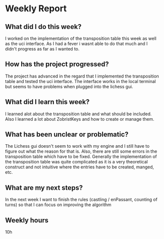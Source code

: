 # Weekly Report 

## What did I do this week?
I worked on the implementation of the transposition table this week as well as the uci interface. As I had a fever i wasnt able to
do that much and I didn't progress as far as I wanted to.

## How has the project progressed?
The project has advanced in the regard that I implemented the transposition table and tested the uci interface.
The interface works in the local terminal but seems to have problems when plugged into the lichess gui.

## What did I learn this week?
I learned alot about the transposition table and what should be included. Also I learned a lot about ZobristKeys and
how to create or manage them.


## What has been unclear or problematic?
The Lichess gui doesn't seem to work with my engine and I still have to figure out what the reason for that is.
Also, there are still some errors in the transposition table which have to be fixed. Generally the implementation of the
transposition table was quite complicated as it is a very theoretical construct and not intuitive where the entries have
to be created, manged, etc.


## What are my next steps?
In the next week I want to finish the rules (castling / enPassant, counting of turns) so that I can focus on improving the algorithm


## Weekly hours
10h